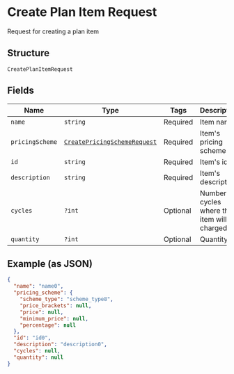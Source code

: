 
# Create Plan Item Request

Request for creating a plan item

## Structure

`CreatePlanItemRequest`

## Fields

| Name | Type | Tags | Description | Getter | Setter |
|  --- | --- | --- | --- | --- | --- |
| `name` | `string` | Required | Item name | getName(): string | setName(string name): void |
| `pricingScheme` | [`CreatePricingSchemeRequest`](../../doc/models/create-pricing-scheme-request.md) | Required | Item's pricing scheme | getPricingScheme(): CreatePricingSchemeRequest | setPricingScheme(CreatePricingSchemeRequest pricingScheme): void |
| `id` | `string` | Required | Item's id | getId(): string | setId(string id): void |
| `description` | `string` | Required | Item's description | getDescription(): string | setDescription(string description): void |
| `cycles` | `?int` | Optional | Number of cycles where the item will be charged | getCycles(): ?int | setCycles(?int cycles): void |
| `quantity` | `?int` | Optional | Quantity | getQuantity(): ?int | setQuantity(?int quantity): void |

## Example (as JSON)

```json
{
  "name": "name0",
  "pricing_scheme": {
    "scheme_type": "scheme_type8",
    "price_brackets": null,
    "price": null,
    "minimum_price": null,
    "percentage": null
  },
  "id": "id0",
  "description": "description0",
  "cycles": null,
  "quantity": null
}
```


